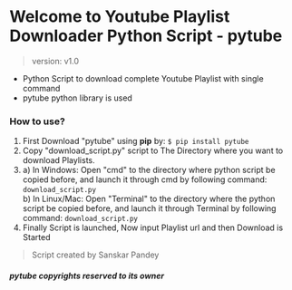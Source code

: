 # Welcome to Youtube Playlist Downloader Python Script - pytube
> version: v1.0

- Python Script to download complete Youtube Playlist with single command
- pytube python library is used

### How to use?

1. First Download "pytube" using **pip** by: `$ pip install pytube`
2. Copy "download_script.py" script to The Directory where you want to download Playlists.
3. a) In Windows: Open "cmd" to the directory where python script be copied before, and launch it through cmd by following command: `download_script.py`<br/>
b) In Linux/Mac: Open "Terminal" to the directory where the python script be copied before, and launch it through Terminal by following command: `download_script.py`
4. Finally Script is launched, Now input Playlist url and then Download is Started

> Script created by Sanskar Pandey

##### pytube copyrights reserved to its owner
